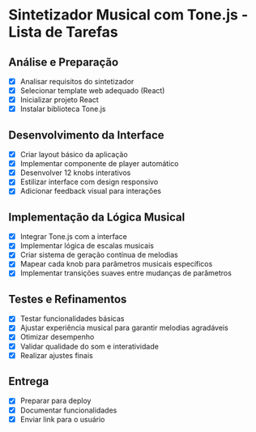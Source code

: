 # Sintetizador Musical com Tone.js - Lista de Tarefas

## Análise e Preparação
- [x] Analisar requisitos do sintetizador
- [x] Selecionar template web adequado (React)
- [x] Inicializar projeto React
- [x] Instalar biblioteca Tone.js

## Desenvolvimento da Interface
- [x] Criar layout básico da aplicação
- [x] Implementar componente de player automático
- [x] Desenvolver 12 knobs interativos
- [x] Estilizar interface com design responsivo
- [x] Adicionar feedback visual para interações

## Implementação da Lógica Musical
- [x] Integrar Tone.js com a interface
- [x] Implementar lógica de escalas musicais
- [x] Criar sistema de geração contínua de melodias
- [x] Mapear cada knob para parâmetros musicais específicos
- [x] Implementar transições suaves entre mudanças de parâmetros

## Testes e Refinamentos
- [x] Testar funcionalidades básicas
- [x] Ajustar experiência musical para garantir melodias agradáveis
- [x] Otimizar desempenho
- [x] Validar qualidade do som e interatividade
- [x] Realizar ajustes finais

## Entrega
- [x] Preparar para deploy
- [x] Documentar funcionalidades
- [x] Enviar link para o usuário

